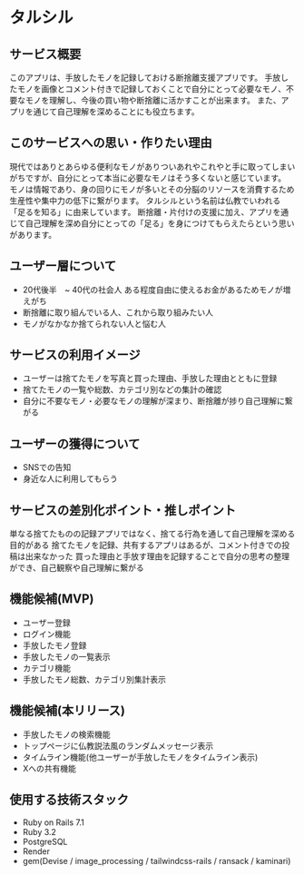 # タルシル
## サービス概要
このアプリは、手放したモノを記録しておける断捨離支援アプリです。
手放したモノを画像とコメント付きで記録しておくことで自分にとって必要なモノ、不要なモノを理解し、今後の買い物や断捨離に活かすことが出来ます。
また、アプリを通じて自己理解を深めることにも役立ちます。

## このサービスへの思い・作りたい理由
現代ではありとあらゆる便利なモノがありついあれやこれやと手に取ってしまいがちですが、自分にとって本当に必要なモノはそう多くないと感じています。
モノは情報であり、身の回りにモノが多いとその分脳のリソースを消費するため生産性や集中力の低下に繋がります。
タルシルという名前は仏教でいわれる「足るを知る」に由来しています。
断捨離・片付けの支援に加え、アプリを通じて自己理解を深め自分にとっての「足る」を身につけてもらえたらという思いがあります。

## ユーザー層について
* 20代後半　~ 40代の社会人
ある程度自由に使えるお金があるためモノが増えがち
* 断捨離に取り組んでいる人、これから取り組みたい人
* モノがなかなか捨てられない人と悩む人

## サービスの利用イメージ
* ユーザーは捨てたモノを写真と買った理由、手放した理由とともに登録
* 捨てたモノの一覧や総数、カテゴリ別などの集計の確認
* 自分に不要なモノ・必要なモノの理解が深まり、断捨離が捗り自己理解に繋がる

## ユーザーの獲得について
* SNSでの告知
* 身近な人に利用してもらう

## サービスの差別化ポイント・推しポイント
単なる捨てたものの記録アプリではなく、捨てる行為を通して自己理解を深める目的がある
捨てたモノを記録、共有するアプリはあるが、コメント付きでの投稿は出来なかった
買った理由と手放す理由を記録することで自分の思考の整理ができ、自己観察や自己理解に繋がる

## 機能候補(MVP)
* ユーザー登録
* ログイン機能
* 手放したモノ登録
* 手放したモノの一覧表示
* カテゴリ機能
* 手放したモノ総数、カテゴリ別集計表示

## 機能候補(本リリース)
* 手放したモノの検索機能
* トップページに仏教説法風のランダムメッセージ表示
* タイムライン機能(他ユーザーが手放したモノをタイムライン表示)
* Xへの共有機能

## 使用する技術スタック
- Ruby on Rails 7.1
- Ruby 3.2
- PostgreSQL
- Render
- gem(Devise / image_processing / tailwindcss-rails / ransack / kaminari)
